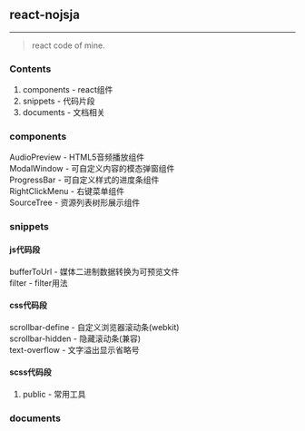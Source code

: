 ## react-nojsja
----------------
>react code of mine.

### Contents  

1. components - react组件
2. snippets - 代码片段
3. documents - 文档相关

### components

AudioPreview - HTML5音频播放组件  
ModalWindow - 可自定义内容的模态弹窗组件  
ProgressBar - 可自定义样式的进度条组件  
RightClickMenu - 右键菜单组件  
SourceTree - 资源列表树形展示组件   

### snippets

#### js代码段

bufferToUrl - 媒体二进制数据转换为可预览文件  
filter - filter用法  

#### css代码段

scrollbar-define - 自定义浏览器滚动条(webkit)  
scrollbar-hidden - 隐藏滚动条(兼容)  
text-overflow - 文字溢出显示省略号  

#### scss代码段

1. public - 常用工具

### documents
